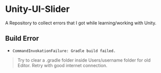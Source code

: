 # Unity-UI-Slider
A Repository to collect errors that I got while learning/working with Unity.

## Build Error
* `CommandInvokationFailure: Gradle build failed.`
> Try to clear a .gradle folder inside Users/username folder for old Editor.
> Retry with good internet connection.
